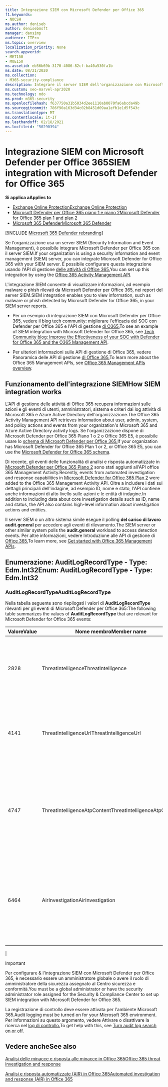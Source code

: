 ```yaml
---
title: Integrazione SIEM con Microsoft Defender per Office 365
f1.keywords:
- NOCSH
ms.author: deniseb
author: denisebmsft
manager: dansimp
audience: ITPro
ms.topic: overview
localization_priority: None
search.appverid:
- MET150
- MOE150
ms.assetid: eb56b69b-3170-4086-82cf-ba40a530fa1b
ms.date: 08/21/2020
ms.collection:
- M365-security-compliance
description: Integrare il server SIEM dell'organizzazione con Microsoft Defender per Office 365 e gli eventi di minaccia correlati nell'API di gestione delle attività di Office 365.
ms.custom: seo-marvel-apr2020
ms.technology: mdo
ms.prod: m365-security
ms.openlocfilehash: f637750a31b5034d2ee1110ab0070fa6abcda49b
ms.sourcegitcommit: 786f90a163d34c02b8451d09aa1efb1e1d5f543c
ms.translationtype: MT
ms.contentlocale: it-IT
ms.lasthandoff: 02/18/2021
ms.locfileid: "50290394"
---
```

# <a name="siem-integration-with-microsoft-defender-for-office-365"></a><span data-ttu-id="78375-103">Integrazione SIEM con Microsoft Defender per Office 365</span><span class="sxs-lookup"><span data-stu-id="78375-103">SIEM integration with Microsoft Defender for Office 365</span></span>

<span data-ttu-id="78375-104">**Si applica a**</span><span class="sxs-lookup"><span data-stu-id="78375-104">**Applies to**</span></span>
- [<span data-ttu-id="78375-105">Exchange Online Protection</span><span class="sxs-lookup"><span data-stu-id="78375-105">Exchange Online Protection</span></span>](exchange-online-protection-overview.md)
- [<span data-ttu-id="78375-106">Microsoft Defender per Office 365 piano 1 e piano 2</span><span class="sxs-lookup"><span data-stu-id="78375-106">Microsoft Defender for Office 365 plan 1 and plan 2</span></span>](office-365-atp.md)
- [<span data-ttu-id="78375-107">Microsoft 365 Defender</span><span class="sxs-lookup"><span data-stu-id="78375-107">Microsoft 365 Defender</span></span>](../mtp/microsoft-threat-protection.md)

[!INCLUDE [Microsoft 365 Defender rebranding](../includes/microsoft-defender-for-office.md)]


<span data-ttu-id="78375-108">Se l'organizzazione usa un server SIEM (Security Information and Event Management), è possibile integrare Microsoft Defender per Office 365 con il server SIEM.</span><span class="sxs-lookup"><span data-stu-id="78375-108">If your organization is using a security information and event management (SIEM) server, you can integrate Microsoft Defender for Office 365 with your SIEM server.</span></span> <span data-ttu-id="78375-109">È possibile configurare questa integrazione usando l'API di gestione [delle attività di Office 365.](https://docs.microsoft.com/office/office-365-management-api/office-365-management-activity-api-reference)</span><span class="sxs-lookup"><span data-stu-id="78375-109">You can set up this integration by using the [Office 365 Activity Management API](https://docs.microsoft.com/office/office-365-management-api/office-365-management-activity-api-reference).</span></span>

<span data-ttu-id="78375-110">L'integrazione SIEM consente di visualizzare informazioni, ad esempio malware o phish rilevati da Microsoft Defender per Office 365, nei report del server SIEM.</span><span class="sxs-lookup"><span data-stu-id="78375-110">SIEM integration enables you to view information, such as malware or phish detected by Microsoft Defender for Office 365, in your SIEM server reports.</span></span>

- <span data-ttu-id="78375-111">Per un esempio di integrazione SIEM con Microsoft Defender per Office 365, vedere il blog tech community: migliorare l'efficacia del SOC con Defender per Office 365 e l'API di gestione [di O365.](https://techcommunity.microsoft.com/t5/microsoft-security-and/improve-the-effectiveness-of-your-soc-with-office-365-atp-and/ba-p/1525185)</span><span class="sxs-lookup"><span data-stu-id="78375-111">To see an example of SIEM integration with Microsoft Defender for Office 365, see [Tech Community blog: Improve the Effectiveness of your SOC with Defender for Office 365 and the O365 Management API](https://techcommunity.microsoft.com/t5/microsoft-security-and/improve-the-effectiveness-of-your-soc-with-office-365-atp-and/ba-p/1525185).</span></span>

- <span data-ttu-id="78375-112">Per ulteriori informazioni sulle API di gestione di Office 365, vedere Panoramica delle API di gestione [di Office 365.](https://docs.microsoft.com/office/office-365-management-api/office-365-management-apis-overview)</span><span class="sxs-lookup"><span data-stu-id="78375-112">To learn more about the Office 365 Management APIs, see [Office 365 Management APIs overview](https://docs.microsoft.com/office/office-365-management-api/office-365-management-apis-overview).</span></span>

## <a name="how-siem-integration-works"></a><span data-ttu-id="78375-113">Funzionamento dell'integrazione SIEM</span><span class="sxs-lookup"><span data-stu-id="78375-113">How SIEM integration works</span></span>

<span data-ttu-id="78375-114">L'API di gestione delle attività di Office 365 recupera informazioni sulle azioni e gli eventi di utenti, amministratori, sistema e criteri dai log attività di Microsoft 365 e Azure Active Directory dell'organizzazione.</span><span class="sxs-lookup"><span data-stu-id="78375-114">The Office 365 Activity Management API retrieves information about user, admin, system, and policy actions and events from your organization's Microsoft 365 and Azure Active Directory activity logs.</span></span> <span data-ttu-id="78375-115">Se l'organizzazione dispone di Microsoft Defender per Office 365 Piano 1 o 2 o Office 365 E5, è possibile usare lo [schema di Microsoft Defender per Office 365.](https://docs.microsoft.com/office/office-365-management-api/office-365-management-activity-api-schema#office-365-advanced-threat-protection-and-threat-investigation-and-response-schema)</span><span class="sxs-lookup"><span data-stu-id="78375-115">If your organization has Microsoft Defender for Office 365 Plan 1 or 2, or Office 365 E5, you can use the [Microsoft Defender for Office 365 schema](https://docs.microsoft.com/office/office-365-management-api/office-365-management-activity-api-schema#office-365-advanced-threat-protection-and-threat-investigation-and-response-schema).</span></span>

<span data-ttu-id="78375-116">Di recente, gli eventi delle funzionalità di analisi e risposta automatizzate in [Microsoft Defender per Office 365 Piano 2](office-365-atp.md#microsoft-defender-for-office-365-plan-1-and-plan-2) sono stati aggiunti all'API office 365 Management Activity.</span><span class="sxs-lookup"><span data-stu-id="78375-116">Recently, events from automated investigation and response capabilities in [Microsoft Defender for Office 365 Plan 2](office-365-atp.md#microsoft-defender-for-office-365-plan-1-and-plan-2) were added to the Office 365 Management Activity API.</span></span> <span data-ttu-id="78375-117">Oltre a includere i dati sui dettagli principali dell'indagine, ad esempio ID, nome e stato, l'API contiene anche informazioni di alto livello sulle azioni e le entità di indagine.</span><span class="sxs-lookup"><span data-stu-id="78375-117">In addition to including data about core investigation details such as ID, name and status, the API also contains high-level information about investigation actions and entities.</span></span>

<span data-ttu-id="78375-118">Il server SIEM o un altro sistema simile esegue il polling **del carico di lavoro audit.general** per accedere agli eventi di rilevamento.</span><span class="sxs-lookup"><span data-stu-id="78375-118">The SIEM server or other similar system polls the **audit.general** workload to access detection events.</span></span> <span data-ttu-id="78375-119">Per altre informazioni, vedere Introduzione alle API di gestione di [Office 365.](https://docs.microsoft.com/office/office-365-management-api/get-started-with-office-365-management-apis)</span><span class="sxs-lookup"><span data-stu-id="78375-119">To learn more, see [Get started with Office 365 Management APIs](https://docs.microsoft.com/office/office-365-management-api/get-started-with-office-365-management-apis).</span></span>

## <a name="enum-auditlogrecordtype---type-edmint32"></a><span data-ttu-id="78375-120">Enumerazione: AuditLogRecordType - Type: Edm.Int32</span><span class="sxs-lookup"><span data-stu-id="78375-120">Enum: AuditLogRecordType - Type: Edm.Int32</span></span>

### <a name="auditlogrecordtype"></a><span data-ttu-id="78375-121">AuditLogRecordType</span><span class="sxs-lookup"><span data-stu-id="78375-121">AuditLogRecordType</span></span>

<span data-ttu-id="78375-122">Nella tabella seguente sono riepilogati i valori di **AuditLogRecordType** rilevanti per gli eventi di Microsoft Defender per Office 365:</span><span class="sxs-lookup"><span data-stu-id="78375-122">The following table summarizes the values of **AuditLogRecordType** that are relevant for Microsoft Defender for Office 365 events:</span></span>

|<span data-ttu-id="78375-123">Valore</span><span class="sxs-lookup"><span data-stu-id="78375-123">Value</span></span>|<span data-ttu-id="78375-124">Nome membro</span><span class="sxs-lookup"><span data-stu-id="78375-124">Member name</span></span>|<span data-ttu-id="78375-125">Descrizione</span><span class="sxs-lookup"><span data-stu-id="78375-125">Description</span></span>|
|---|---|---|
|<span data-ttu-id="78375-126">28</span><span class="sxs-lookup"><span data-stu-id="78375-126">28</span></span>|<span data-ttu-id="78375-127">ThreatIntelligence</span><span class="sxs-lookup"><span data-stu-id="78375-127">ThreatIntelligence</span></span>|<span data-ttu-id="78375-128">Eventi di phishing e malware da Exchange Online Protection e Microsoft Defender per Office 365.</span><span class="sxs-lookup"><span data-stu-id="78375-128">Phishing and malware events from Exchange Online Protection and Microsoft Defender for Office 365.</span></span>|
|<span data-ttu-id="78375-129">41</span><span class="sxs-lookup"><span data-stu-id="78375-129">41</span></span>|<span data-ttu-id="78375-130">ThreatIntelligenceUrl</span><span class="sxs-lookup"><span data-stu-id="78375-130">ThreatIntelligenceUrl</span></span>|<span data-ttu-id="78375-131">Safe Links time-of-block and block override events from Microsoft Defender for Office 365.</span><span class="sxs-lookup"><span data-stu-id="78375-131">Safe Links time-of-block and block override events from Microsoft Defender for Office 365.</span></span>|
|<span data-ttu-id="78375-132">47</span><span class="sxs-lookup"><span data-stu-id="78375-132">47</span></span>|<span data-ttu-id="78375-133">ThreatIntelligenceAtpContent</span><span class="sxs-lookup"><span data-stu-id="78375-133">ThreatIntelligenceAtpContent</span></span>|<span data-ttu-id="78375-134">Eventi di phishing e malware per i file in SharePoint Online, OneDrive for Business e Microsoft Teams, da Microsoft Defender per Office 365.</span><span class="sxs-lookup"><span data-stu-id="78375-134">Phishing and malware events for files in SharePoint Online, OneDrive for Business, and Microsoft Teams, from Microsoft Defender for Office 365.</span></span>|
|<span data-ttu-id="78375-135">64</span><span class="sxs-lookup"><span data-stu-id="78375-135">64</span></span>|<span data-ttu-id="78375-136">AirInvestigation</span><span class="sxs-lookup"><span data-stu-id="78375-136">AirInvestigation</span></span>|<span data-ttu-id="78375-137">Eventi di analisi e risposta automatizzati, ad esempio dettagli dell'indagine e artefatti pertinenti, da Microsoft Defender per Office 365 Piano 2.</span><span class="sxs-lookup"><span data-stu-id="78375-137">Automated investigation and response events, such as investigation details and relevant artifacts, from Microsoft Defender for Office 365 Plan 2.</span></span>|
|

> [!IMPORTANT]
> <span data-ttu-id="78375-138">Per configurare & l'integrazione SIEM con Microsoft Defender per Office 365, è necessario essere un amministratore globale o avere il ruolo di amministratore della sicurezza assegnato al Centro sicurezza e conformità.</span><span class="sxs-lookup"><span data-stu-id="78375-138">You must be a global administrator or have the security administrator role assigned for the Security & Compliance Center to set up SIEM integration with Microsoft Defender for Office 365.</span></span>
>
> <span data-ttu-id="78375-139">La registrazione di controllo deve essere attivata per l'ambiente Microsoft 365.</span><span class="sxs-lookup"><span data-stu-id="78375-139">Audit logging must be turned on for your Microsoft 365 environment.</span></span> <span data-ttu-id="78375-140">Per informazioni su questo argomento, vedere Attivare o disattivare la ricerca nel [log di controllo.](../../compliance/turn-audit-log-search-on-or-off.md)</span><span class="sxs-lookup"><span data-stu-id="78375-140">To get help with this, see [Turn audit log search on or off](../../compliance/turn-audit-log-search-on-or-off.md).</span></span>

## <a name="see-also"></a><span data-ttu-id="78375-141">Vedere anche</span><span class="sxs-lookup"><span data-stu-id="78375-141">See also</span></span>

[<span data-ttu-id="78375-142">Analisi delle minacce e risposta alle minacce in Office 365</span><span class="sxs-lookup"><span data-stu-id="78375-142">Office 365 threat investigation and response</span></span>](office-365-ti.md)

[<span data-ttu-id="78375-143">Analisi e risposta automatizzate (AIR) in Office 365</span><span class="sxs-lookup"><span data-stu-id="78375-143">Automated investigation and response (AIR) in Office 365</span></span>](automated-investigation-response-office.md)

